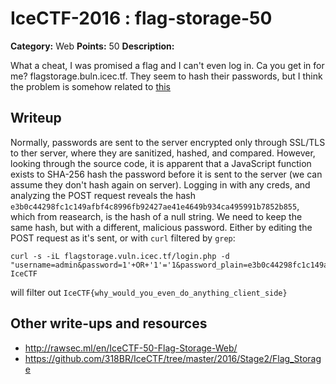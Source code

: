 # IceCTF-2016 : flag-storage-50

**Category:** Web
**Points:** 50
**Description:**

What a cheat, I was promised a flag and I can't even log in. Ca you get in for me? flagstorage.buln.icec.tf. They seem to hash their passwords, but I think the problem is somehow related to [this](https://en.wikipedia.org/wiki/SQL_injection)

## Writeup

Normally, passwords are sent to the server encrypted only through SSL/TLS to ther server, where they are sanitized, hashed, and compared. However, looking through the source code, it is apparent that a JavaScript function exists to SHA-256 hash the password before it is sent to the server (we can assume they don't hash again on server). Logging in with any creds, and analyzing the POST request reveals the hash `e3b0c44298fc1c149afbf4c8996fb92427ae41e4649b934ca495991b7852b855`, which from reasearch, is the hash of a null string. We need to keep the same hash, but with a different, malicious password. Either by editing the POST request as it's sent, or with `curl` filtered by `grep`:
```
curl -s -iL flagstorage.vuln.icec.tf/login.php -d "username=admin&password=1'+OR+'1'='1&password_plain=e3b0c44298fc1c149afbf4c8996fb92427ae41e4649b934ca495991b7852b855"|grep IceCTF
```

will filter out `IceCTF{why_would_you_even_do_anything_client_side}`

## Other write-ups and resources

* http://rawsec.ml/en/IceCTF-50-Flag-Storage-Web/
* https://github.com/318BR/IceCTF/tree/master/2016/Stage2/Flag_Storage
